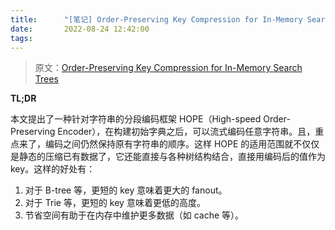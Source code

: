 ```yaml
---
title:      "[笔记] Order-Preserving Key Compression for In-Memory Search Trees"
date:       2022-08-24 12:42:00
tags:
---
```


> 原文：[Order-Preserving Key Compression for In-Memory Search Trees](https://dl.acm.org/doi/pdf/10.1145/3318464.3380583)

**TL;DR**

本文提出了一种针对字符串的分段编码框架 HOPE（High-speed Order-Preserving Encoder），在构建初始字典之后，可以流式编码任意字符串。且，重点来了，编码之间仍然保持原有字符串的顺序。这样 HOPE 的适用范围就不仅仅是静态的压缩已有数据了，它还能直接与各种树结构结合，直接用编码后的值作为 key。这样的好处有：
1. 对于 B-tree 等，更短的 key 意味着更大的 fanout。
1. 对于 Trie 等，更短的 key 意味着更低的高度。
1. 节省空间有助于在内存中维护更多数据（如 cache 等）。

<!--more-->